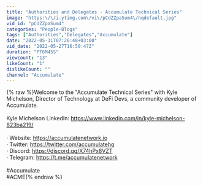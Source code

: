 ```yaml
---
title: "Authorities and Delegates - Accumulate Technical Series"
image: "https:\/\/i.ytimg.com\/vi\/pCdZZpaSum4\/hqdefault.jpg"
vid_id: "pCdZZpaSum4"
categories: "People-Blogs"
tags: ["Authorities","Delegates","Accumulate"]
date: "2022-05-31T07:26:48+03:00"
vid_date: "2022-05-27T16:50:47Z"
duration: "PT6M45S"
viewcount: "13"
likeCount: "1"
dislikeCount: ""
channel: "Accumulate"
---
```

{% raw %}Welcome to the &quot;Accumulate Technical Series&quot; with Kyle Michelson, Director of Technology at DeFi Devs, a community developer of Accumulate.<br /><br />Kyle Michelson LinkedIn: <a rel="nofollow" target="blank" href="https://www.linkedin.com/in/kyle-michelson-823ba219/">https://www.linkedin.com/in/kyle-michelson-823ba219/</a><br /><br />· Website: <a rel="nofollow" target="blank" href="https://accumulatenetwork.io">https://accumulatenetwork.io</a> <br />· Twitter: <a rel="nofollow" target="blank" href="https://twitter.com/accumulatehq">https://twitter.com/accumulatehq</a>  <br />· Discord: <a rel="nofollow" target="blank" href="https://discord.gg/X74hPx8VZT">https://discord.gg/X74hPx8VZT</a> <br />· Telegram: <a rel="nofollow" target="blank" href="https://t.me/accumulatenetwork">https://t.me/accumulatenetwork</a> <br /><br />#Accumulate<br />#ACME{% endraw %}
